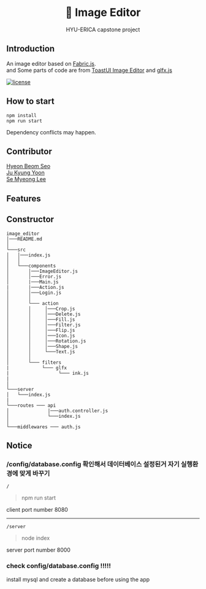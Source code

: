 <p align="center">
  <h1 align="center">🎨 Image Editor</h1>
  <p align="center">
    HYU-ERICA capstone project
  </p>
</p>

## Introduction
An image editor based on [Fabric.js](https://github.com/fabricjs/fabric.js).  
and Some parts of code are from [ToastUI Image Editor](https://github.com/nhn/tui.image-editor) and [glfx.js](https://github.com/evanw/glfx.js)

[![license](https://img.shields.io/github/license/nhn/tui.image-editor.svg)](https://github.com/hbseo/image_editor/blob/master/LICENSE) 

## How to start
```
npm install
npm run start
```
Dependency conflicts may happen.

## Contributor
[Hyeon Beom Seo](https://github.com/hbseo)  
[Ju Kyung Yoon](https://github.com/JuKyYoon)  
[Se Myeong Lee](https://github.com/3people)  

## Features

## Constructor

```
image_editor
│───README.md   
│
└───src
│   │───index.js
│   │
│   └───components
│       │───ImageEditor.js
│       │───Error.js
│       |───Main.js
|       |───Action.js
│       │───Login.js
│       │    
│       └─── action
│       │     │───Crop.js
│       │     │───Delete.js
│       │     │───Fill.js
│       │     │───Filter.js
│       │     │───Flip.js
│       │     │───Icon.js
│       │     │───Rotation.js
│       │     │───Shape.js
│       │     └───Text.js
│       │
│       └─── filters
|            └─── glfx
|                  └─── ink.js
|                   
│   
└───server
│   └───index.js
|   
└───routes ─── api 
│              |───auth.controller.js
│              └───index.js
│              
└───middlewares ─── auth.js

```



## Notice
### /config/database.config 확인해서 데이터베이스 설정된거 자기 실행환경에 맞게 바꾸기 

` / `
> npm run start

client port number 8080

---

` /server `
> node index

server port number 8000

### check config/database.config !!!!!
install mysql and create a database before using the app
